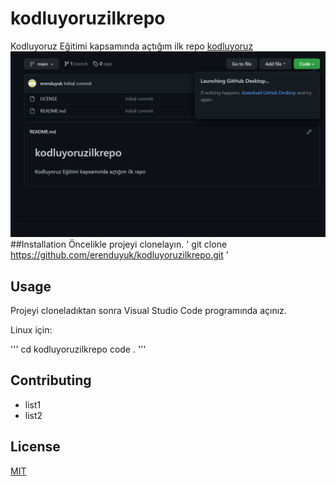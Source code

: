 # kodluyoruzilkrepo
Kodluyoruz Eğitimi kapsamında açtığım ilk repo [kodluyoruz](https://www.kodluyoruz.org)
![ss](https://github.com/erenduyuk/kodluyoruzilkrepo/blob/main/images/Ekran%20Alıntısı.PNG)
##Installation
Öncelikle projeyi clonelayın.
' git clone https://github.com/erenduyuk/kodluyoruzilkrepo.git '
## Usage
Projeyi cloneladıktan sonra Visual Studio Code programında açınız.

Linux için:

''' cd kodluyoruzilkrepo
code . '''

## Contributing
* list1
* list2

## License
[MIT](https://choosealicense.com/licenses/mit/)

